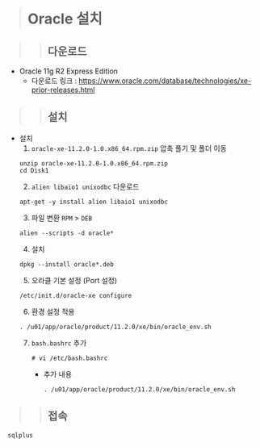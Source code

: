 > # Oracle 설치

>> ## 다운로드 

- Oracle 11g R2 Express Edition
  - 다운로드 링크 : https://www.oracle.com/database/technologies/xe-prior-releases.html
 
 >> ## 설치

- 설치
   1) `oracle-xe-11.2.0-1.0.x86_64.rpm.zip` 압축 풀기 및 폴더 이동
     ```terminal
     unzip oracle-xe-11.2.0-1.0.x86_64.rpm.zip
     cd Disk1
     ```
   2) `alien libaio1 unixodbc` 다운로드
     ```terminal
     apt-get -y install alien libaio1 unixodbc
     ```
   3) 파일 변환 `RPM` > `DEB`
     ```terminal
     alien --scripts -d oracle*
     ```
   4) 설치
     ```terminal
     dpkg --install oracle*.deb
     ```
   5) 오라클 기본 설정 (Port 설정)
     ```terminal
     /etc/init.d/oracle-xe configure
     ```
   6) 환경 설정 적용
     ```terminal
     . /u01/app/oracle/product/11.2.0/xe/bin/oracle_env.sh
     ```
   7) `bash.bashrc` 추가
      ```terminal
      # vi /etc/bash.bashrc
      ```
      - 추가 내용
        ```terminal
        . /u01/app/oracle/product/11.2.0/xe/bin/oracle_env.sh
        ```

>> ## 접속

```terminal
sqlplus
```
